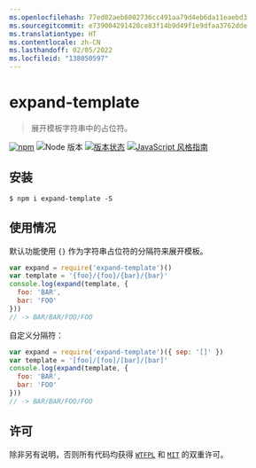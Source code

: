 ```yaml
---
ms.openlocfilehash: 77ed02aeb8002736cc491aa79d4eb6da11eaebd3
ms.sourcegitcommit: e739004291428ce83f14b9d49f1e9dfaa3762dde
ms.translationtype: HT
ms.contentlocale: zh-CN
ms.lasthandoff: 02/05/2022
ms.locfileid: "138050597"
---
```

# <a name="expand-template"></a>expand-template

> 展开模板字符串中的占位符。

[![npm](https://img.shields.io/npm/v/expand-template.svg)](https://www.npmjs.com/package/expand-template)
![Node 版本](https://img.shields.io/node/v/expand-template.svg)
[![版本状态](https://travis-ci.org/ralphtheninja/expand-template.svg?branch=master)](https://travis-ci.org/ralphtheninja/expand-template)
[![JavaScript 风格指南](https://img.shields.io/badge/code_style-standard-brightgreen.svg)](https://standardjs.com)

## <a name="install"></a>安装

```
$ npm i expand-template -S
```

## <a name="usage"></a>使用情况

默认功能使用 `{}` 作为字符串占位符的分隔符来展开模板。

```js
var expand = require('expand-template')()
var template = '{foo}/{foo}/{bar}/{bar}'
console.log(expand(template, {
  foo: 'BAR',
  bar: 'FOO'
}))
// -> BAR/BAR/FOO/FOO
```

自定义分隔符：

```js
var expand = require('expand-template')({ sep: '[]' })
var template = '[foo]/[foo]/[bar]/[bar]'
console.log(expand(template, {
  foo: 'BAR',
  bar: 'FOO'
}))
// -> BAR/BAR/FOO/FOO
```

## <a name="license"></a>许可
除非另有说明，否则所有代码均获得 [`WTFPL`](http://www.wtfpl.net/txt/copying/) 和 [`MIT`](https://opensource.org/licenses/MIT) 的双重许可。
